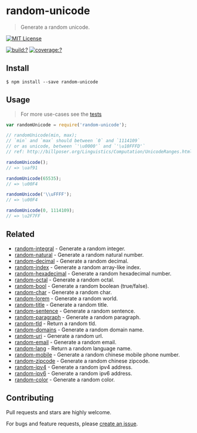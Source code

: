 # random-unicode

> Generate a random unicode.



[![MIT License](https://img.shields.io/badge/license-MIT_License-green.svg?style=flat-square)](https://github.com/mock-end/random-unicode/blob/master/LICENSE)

[![build:?](https://img.shields.io/travis/mock-end/random-unicode/master.svg?style=flat-square)](https://travis-ci.org/mock-end/random-unicode)
[![coverage:?](https://img.shields.io/coveralls/mock-end/random-unicode/master.svg?style=flat-square)](https://coveralls.io/github/mock-end/random-unicode)


## Install

```
$ npm install --save random-unicode
```

## Usage

> For more use-cases see the [tests](https://github.com/mock-end/random-unicode/blob/master/test/spec/index.js)


```js
var randomUnicode = require('random-unicode');

// randomUnicode(min, max);
// `min` and `max` should between `0` and `1114109`
// or as unicode, between `'\u0000'` and `'\u10FFFD'`
// ref: http://billposer.org/Linguistics/Computation/UnicodeRanges.html

randomUnicode();
// => \uaf91

randomUnicode(65535);
// => \u00F4

randomUnicode('\\uFFFF');
// => \u00F4

randomUnicode(0, 1114109);
// => \u2F7FF
```

## Related

- [random-integral](https://github.com/mock-end/random-integral) - Generate a random integer.
- [random-natural](https://github.com/mock-end/random-natural) - Generate a random natural number.
- [random-decimal](https://github.com/mock-end/random-decimal) - Generate a random decimal.
- [random-index](https://github.com/mock-end/random-index) - Generate a random array-like index.
- [random-hexadecimal](https://github.com/mock-end/random-hexadecimal) - Generate a random hexadecimal number.
- [random-octal](https://github.com/mock-end/random-octal) - Generate a random octal.
- [random-bool](https://github.com/mock-end/random-bool) - Generate a random boolean (true/false).
- [random-char](https://github.com/mock-end/random-char) - Generate a random char.
- [random-lorem](https://github.com/mock-end/random-lorem) - Generate a random world.
- [random-title](https://github.com/mock-end/random-title) - Generate a random title.
- [random-sentence](https://github.com/mock-end/random-sentence) - Generate a random sentence.
- [random-paragraph](https://github.com/mock-end/random-paragraph) - Generate a random paragraph.
- [random-tld](https://github.com/mock-end/random-tld) - Return a random tld.
- [random-domains](https://github.com/mock-end/random-domains) - Generate a random domain name.
- [random-uri](https://github.com/mock-end/random-uri.git) - Generate a random url.
- [random-email](https://github.com/mock-end/random-email) - Generate a random email.
- [random-lang](https://github.com/mock-end/random-lang) - Return a random language name.
- [random-mobile](https://github.com/mock-end/random-mobile) - Generate a random chinese mobile phone number.
- [random-zipcode](https://github.com/mock-end/random-zipcode) - Generate a random chinese zipcode.
- [random-ipv4](https://github.com/mock-end/random-ipv4) - Generate a random ipv4 address.
- [random-ipv6](https://github.com/mock-end/random-ipv6) - Generate a random ipv6 address.
- [random-color](https://github.com/mock-end/random-color) - Generate a random color.

## Contributing

Pull requests and stars are highly welcome.

For bugs and feature requests, please [create an issue](https://github.com/mock-end/random-unicode/issues/new).
